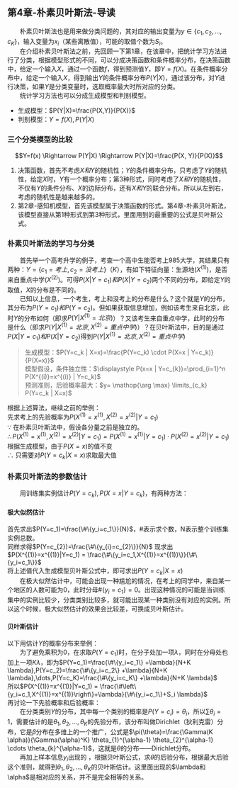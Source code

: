 ﻿## 第4章-朴素贝叶斯法-导读
&emsp;&emsp;朴素贝叶斯法也是用来做分类问题的，其对应的输出变量为$y \in \{c_1, c_2, \dots, c_K\}$，输入变量为$x_i$（某些离散值），可能的取值个数为$S_i$。  
&emsp;&emsp;在介绍朴素贝叶斯法之前，先回顾一下第1章，在该章中，把统计学习方法进行了分类，根据模型形式的不同，可以分成决策函数和条件概率分布，在决策函数中，给定一个输入$X$，通过一个函数$f$，得到预测值$Y$，即$Y=f(X)$。在条件概率分布中，给定一个输入$X$，得到输出$Y$的条件概率分布$P(Y|X)$，通过该分布，对$Y$进行决策，如果$Y$是分类变量时，选取概率最大时所对应的分类。  
&emsp;&emsp;统计学习方法也可以分成生成模型和判别模型。  

- 生成模型：$P(Y|X)=\frac{P(X,Y)}{P(X)}$
- 判别模型：$Y=f(X),P(Y|X)$   

### 三个分类模型的比较
$$Y=f(x) \Rightarrow P(Y|X) \Rightarrow P(Y|X)=\frac{P(X, Y)}{P(X)}$$
1. 决策函数，首先不考虑$X和Y$的随机性；$Y$的条件概率分布，只考虑了$Y$的随机性，给定$X$时，$Y$有一个概率分布；第3种形式，同时考虑了$X和Y$的随机性，不仅有$Y$的条件分布、$X$的边际分布，还有$X和Y$的联合分布。所以从左到右，考虑的随机性是越来越多的。
2. 第2章-感知机模型，首先该模型属于决策函数的形式。第4章-朴素贝叶斯法，该模型直接从第1种形式到第3种形式，里面用到的最重要的公式是贝叶斯公式。

### 朴素贝叶斯法的学习与分类
&emsp;&emsp;首先举一个高考升学的例子，考查一个高中生能否考上985大学，其结果只有两种：$Y=\{c_1=考上,c_2=没考上\}$（$K$），有如下特征向量：生源地($X^{(1)}$)，是否来自重点中学($X^{(2)}$)。可得$P(X|Y=c_1)和P(X|Y=c_2)$两个不同的分布，即给定$Y$的取值，$X$的分布是不同的。  
&emsp;&emsp;已知以上信息，一个考生，考上和没考上的分布是什么？这个就是$Y$的分布，其分布为$P(Y=c_1)和P(Y=c_2)$。但如果获取信息增加，例如该考生来自北京，此时$Y$的分布如何（即求$P(Y|X^{(1)}=北京)$）？又该考生来自重点中学，此时的分布是什么（即求$P(Y|X^{(1)}=北京,X^{(2)}=重点中学)$）？在贝叶斯法中，目的是通过$P(X|Y=c_1)和P(X|Y=c_2)$得到$P(Y|X^{(1)}=北京,X^{(2)}=重点中学)$  

> 生成模型：$P(Y=c_k | X=x)=\frac{P(Y=c_k) \cdot P(X=x | Y=c_k)}{P(X=x)}$  
模型假设，条件独立性：$\displaystyle P(x=x | Y=c_{k})=\prod_{i=1}^n P(X^{(i)}=x^{(i)} | Y=c_k)$  
预测准则，后验概率最大：$y= \mathop{\arg \max} \limits_{c_k} P(Y=c_k | X=x)$  

根据上述算法，继续之前的举例：  
先求考上的先验概率为$P(X^{(1)}=x^{(1)},X^{(2)}=x^{(2)}|Y=c_1)$  
$\because$ 在朴素贝叶斯法中，假设各分量之前是独立的。  
$\therefore P(X^{(1)}=x^{(1)},X^{(2)}=x^{(2)}|Y=c_1)=P(X^{(1)}=x^{(1)}|Y=c_1) \cdot P(X^{(2)}=x^{(2)}|Y=c_1)$  
根据生成模型，由于$P(X=x)$的值不变  
$\therefore$ 只需要对$P(Y=c_{k} | X=x)$求取最大值  

### 朴素贝叶斯法的参数估计
&emsp;&emsp;用训练集实例估计$P(Y=c_k), P(X=x|Y=c_k)$，有两种方法：  
#### 极大似然估计
首先求出$P(Y=c_1)=\frac{\#\{y_i=c_1\}}{N}$，#表示求个数，N表示整个训练集实例总数。  
同样求得$P(Y=c_{2})=\frac{\#\{y_{i}=c_{2}\}}{N}$
现求出$P(X^{(1)}=x^{(1)}|Y=c_1) = \frac{\#\{y_i=c_1,X^{(1)}=x^{(1)}\}}{\#\{y_i=c_1\}}$  
将上述值代入生成模型贝叶斯公式中，即可求出$P(Y=c_{k}|X=x)$  
&emsp;&emsp;在极大似然估计中，可能会出现一种尴尬的情况，在考上的同学中，来自某一个地区的人数可能为0，此时分母$\#\{y_i=c_1\}=0$。出现这种情况的可能是当训练集中的实例比较少，分类类别比较多，就可能出现某一种类别没有对应的实例。所以这个时候，极大似然估计的效果会比较差，可换成贝叶斯估计。

#### 贝叶斯估计
以下用估计$Y$的概率分布来举例：  
&emsp;&emsp;为了避免乘积为0，在求取$P(Y=c_1)$时，在分子处加一项$\lambda$，同时在分母处也加上一项$K \lambda$，即为$P(Y=c_1)=\frac{\#\{y_i=c_1\} +\lambda}{N+K \lambda},P(Y=c_2)=\frac{\#\{y_i=c_2\} +\lambda}{N+K \lambda},\dots,P(Y=c_K)=\frac{\#\{y_i=c_K\} +\lambda}{N+K \lambda}$  
所以$P(X^{(1)}=x^{(1)}|Y=c_1) = \frac{\#\left\{y_i=c_1,X^{(1)}=x^{(1)}\right\}+\lambda}{\#\{y_i=c_1\}+S_i \lambda}$  
再讨论一下先验概率和后验概率：  
&emsp;&emsp;在分类类别$Y$的分布，其中每一个类别的概率是$P(Y=c_i)=\theta_i$，所以$\sum \theta_i = 1$，需要估计的是$\theta_1,\theta_2,\dots,\theta_K$的先验分布，该分布叫做Dirichlet（狄利克雷）分布，它是$\beta$分布在多维上的一个推广，公式是$\pi(\theta)=\frac{\Gamma(K \alpha)}{\Gamma(\alpha)^K} \theta_{1}^{\alpha-1} \theta_{2}^{\alpha-1} \cdots \theta_{k}^{\alpha-1}$，这就是$\theta$的分布——Dirichlet分布。  
&emsp;&emsp;再加上样本信息$y_i$出现的 ，根据贝叶斯公式，求$\theta$的后验分布，根据最大后验这个准则，就得到$\theta_1,\theta_2,\dots,\theta_K$的贝叶斯估计。这里面出现的$\lambda和\alpha$是相对应的关系，并不是完全相等的关系。